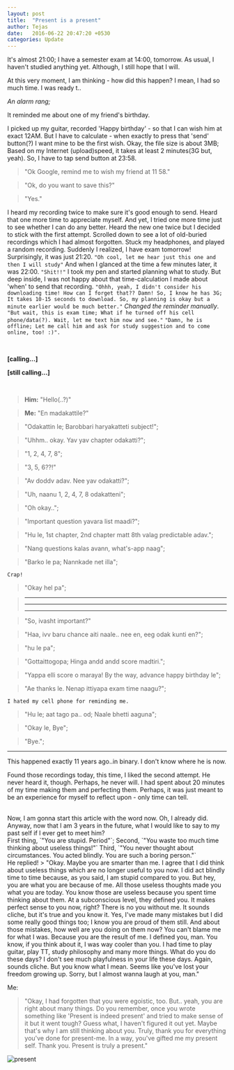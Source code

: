 ```yaml
---
layout: post
title:  "Present is a present"
author: Tejas
date:   2016-06-22 20:47:20 +0530
categories: Update
---
```




It's almost 21:00; I have a semester exam at 14:00, tomorrow. As usual, I haven't studied anything yet. Although, I still hope that I will.

At this very moment, I am thinking - how did this happen? I mean, I had so much time. I was ready t..

*An alarm rang;*

It reminded me about one of my friend's birthday.

I picked up my guitar, recorded 'Happy birthday' - so that I can wish him at exact 12AM. But I have to calculate - when exactly to press that 'send' button(?) I want mine to be the first wish. Okay, the file size is about 3MB; Based on my Internet (upload)speed, it takes at least 2 minutes(3G but, yeah). So, I have to tap send button at 23:58.

> "Ok Google, remind me to wish my friend at 11 58."

> "Ok, do you want to save this?"

> "Yes."

I heard my recording twice to make sure it's good enough to send. Heard that one more time to appreciate myself. And yet, I tried one more time just to see whether I can do any better. Heard the new one twice but I decided to stick with the first attempt. Scrolled down to see a lot of old-buried recordings which I had almost forgotten. Stuck my headphones, and played a random recording. Suddenly I realized, I have exam tomorrow! Surprisingly, it was just 21:20. `"Oh cool, let me hear just this one and then I will study"` And when I glanced at the time a few minutes later, it was 22:00. `"Shit!!"` I took my pen and started planning what to study. But deep inside, I was not happy about that time-calculation I made about 'when' to send that recording. `"Ohhh, yeah, I didn't consider his downloading time! How can I forget that?? Damn! So, I know he has 3G; It takes 10-15 seconds to download. So, my planning is okay but a minute earlier would be much better."` *Changed the reminder manually*. `"But wait, this is exam time; What if he turned off his cell phone/data(?). Wait, let me text him now and see."`
`"Damn, he is offline; Let me call him and ask for study suggestion and to come online, too! :)".`
 
<br>

**[calling...]**

**[still calling...]**

<br>

> **Him:** "Hello(..?)"

> **Me:** "En madakattile?"

> "Odakattin le; Barobbari haryakatteti subject!";

> "Uhhm.. okay. Yav yav chapter odakatti?";

> "1, 2, 4, 7, 8";

> "3, 5, 6??!"

> "Av doddv adav. Nee yav odakatti?";

> "Uh, naanu 1, 2, 4, 7, 8 odakatteni";

> "Oh okay..";

> "Important question yavara list maadi?";

> "Hu le, 1st chapter, 2nd chapter matt 8th valag predictable adav.";

> "Nang questions kalas avann, what's-app naag";

> "Barko le pa; Nannkade net illa";

`Crap!`

> "Okay hel pa";

> ---
> ---
> ---

> "So, ivasht important?"

> "Haa, ivv baru chance aiti naale.. nee en, eeg odak kunti en?";

> "hu le pa";

> "Gottaittogopa; Hinga andd andd score madtiri.";

> "Yappa elli score o maraya! By the way, advance happy birthday le";

> "Ae thanks le. Nenap ittiyapa exam time naagu?";

`I hated my cell phone for reminding me.`

>"Hu le; aat tago pa.. od; Naale bhetti aaguna";

> "Okay le, Bye";

> "Bye.";

__________________________________________________________________________

This happened exactly 11 years ago..in binary. I don't know where he is now.

Found those recordings today, this time, I liked the second attempt. He never heard it, though. Perhaps, he never will. I had spent about 20 minutes of my time making them and perfecting them. Perhaps, it was just meant to be an experience for myself to reflect upon - only time can tell.

<br>
Now, I am gonna start this article with the word now. Oh, I already did. Anyway, now that I am 3 years in the future, what I would like to say to my past self if I ever get to meet him?

<br>
First thing, `"You are stupid. Period"`;
Second, `"You waste too much time thinking about useless things!"`
Third, `"You never thought about circumstances. You acted blindly. You are such a boring person."`

<br>
He replied!
> "Okay. Maybe you are smarter than me. I agree that I did think about useless things which are no longer useful to you now. I did act blindly time to time because, as you said, I am stupid compared to you. But hey, you are what you are because of me. All those useless thoughts made you what you are today. You know those are useless because you spent time thinking about them. At a subconscious level, they defined you. It makes perfect sense to you now, right? There is no you without me. It sounds cliche, but it's true and you know it. Yes, I've made many mistakes but I did some really good things too; I know you are proud of them still. And about those mistakes, how well are you doing on them now? You can't blame me for what I was. Because you are the result of me. I defined you, man. You know, if you think about it, I was way cooler than you. I had time to play guitar, play TT, study philosophy and many more things. What do you do these days? I don't see much playfulness in your life these days. Again, sounds cliche. But you know what I mean. Seems like you've lost your freedom growing up. Sorry, but I almost wanna laugh at you, man."

Me:
> "Okay, I had forgotten that you were egoistic, too. But.. yeah, you are right about many things. Do you remember, once you wrote something like 'Present is indeed present' and tried to make sense of it but it went tough? Guess what, I haven't figured it out yet. Maybe that's why I am still thinking about you. Truly, thank you for everything you've done for present-me. In a way, you've gifted me my present self. Thank you. Present is truly a present."

<!-- You might have a million dollar idea. But it worths nothing if you don't live right now. -->

![present](http://www.melinaabbott.com/wp-content/uploads/2011/04/free-gift.jpg)

